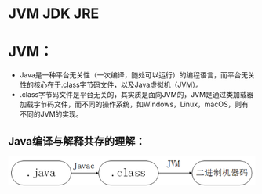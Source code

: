 # JVM JDK JRE


# JVM：
- Java是一种平台无关性（一次编译，随处可以运行）的编程语言，而平台无关性的核心在于.class字节码文件，以及Java虚拟机（JVM）。
- .class字节码文件是平台无关的，其实质是面向JVM的，JVM是通过类加载器加载字节码文件，而不同的操作系统，如Windows，Linux，macOS，则有不同的JVM的实现。

## Java编译与解释共存的理解：

 ![java到机器码](java到机器码.png)

